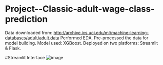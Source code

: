 # Project--Classic-adult-wage-class-prediction
Data downloaded from: http://archive.ics.uci.edu/ml/machine-learning-databases/adult/adult.data
Performed EDA.
Pre-processed the data for model building.
Model used: XGBoost.
Deployed on two platforms: Streamlit & Flask.

#Streamlit Interface
![image](https://github.com/sahilkadu96/Project--Classic-adult-wage-class-prediction/assets/106151994/db77e040-d376-4825-8c40-64dd83d6b881)

